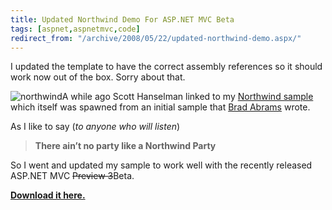```yaml
---
title: Updated Northwind Demo For ASP.NET MVC Beta
tags: [aspnet,aspnetmvc,code]
redirect_from: "/archive/2008/05/22/updated-northwind-demo.aspx/"
---
```


I updated the template to have the correct assembly references so it
should work now out of the box. Sorry about that.

![northwind](https://haacked.com/assets/images/haacked_com/WindowsLiveWriter/UpdatedNorthwindDemoForAS.NETMVCPreview3_EB18/northwind_thumb.png)A
while ago Scott Hanselman linked to my [Northwind
sample](http://www.hanselman.com/blog/ASPNETMVCCheesyNorthwindSampleCode.aspx "cheesy northwind sample")
which itself was spawned from an initial sample that [Brad
Abrams](http://blogs.msdn.com/brada/ "Brad Abrams") wrote.

As I like to say (*to anyone who will listen*)

> **There ain’t no party like a Northwind Party**

So I went and updated my sample to work well with the recently released
ASP.NET MVC ~~Preview 3~~Beta.

**[Download it
here.](https://haacked.com/code/northwinddemo-beta.zip "Updated Demo")**

